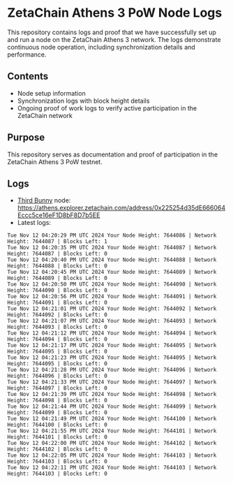 # ZetaChain Athens 3 PoW Node Logs
This repository contains logs and proof that we have successfully set up and run a node on the ZetaChain Athens 3 network. The logs demonstrate continuous node operation, including synchronization details and performance.

## Contents
- Node setup information
- Synchronization logs with block height details
- Ongoing proof of work logs to verify active participation in the ZetaChain network

## Purpose
This repository serves as documentation and proof of participation in the ZetaChain Athens 3 PoW testnet.

## Logs

- [Third Bunny](https://thirdbunny.xyz/) node: https://athens.explorer.zetachain.com/address/0x225254d35dE666064Eccc5ce16eF1D8bF8D7b5EE
- Latest logs:
```
Tue Nov 12 04:20:29 PM UTC 2024 Your Node Height: 7644086 | Network Height: 7644087 | Blocks Left: 1
Tue Nov 12 04:20:35 PM UTC 2024 Your Node Height: 7644087 | Network Height: 7644087 | Blocks Left: 0
Tue Nov 12 04:20:40 PM UTC 2024 Your Node Height: 7644088 | Network Height: 7644088 | Blocks Left: 0
Tue Nov 12 04:20:45 PM UTC 2024 Your Node Height: 7644089 | Network Height: 7644089 | Blocks Left: 0
Tue Nov 12 04:20:50 PM UTC 2024 Your Node Height: 7644090 | Network Height: 7644090 | Blocks Left: 0
Tue Nov 12 04:20:56 PM UTC 2024 Your Node Height: 7644091 | Network Height: 7644091 | Blocks Left: 0
Tue Nov 12 04:21:01 PM UTC 2024 Your Node Height: 7644092 | Network Height: 7644092 | Blocks Left: 0
Tue Nov 12 04:21:07 PM UTC 2024 Your Node Height: 7644093 | Network Height: 7644093 | Blocks Left: 0
Tue Nov 12 04:21:12 PM UTC 2024 Your Node Height: 7644094 | Network Height: 7644094 | Blocks Left: 0
Tue Nov 12 04:21:17 PM UTC 2024 Your Node Height: 7644095 | Network Height: 7644095 | Blocks Left: 0
Tue Nov 12 04:21:23 PM UTC 2024 Your Node Height: 7644095 | Network Height: 7644095 | Blocks Left: 0
Tue Nov 12 04:21:28 PM UTC 2024 Your Node Height: 7644096 | Network Height: 7644096 | Blocks Left: 0
Tue Nov 12 04:21:33 PM UTC 2024 Your Node Height: 7644097 | Network Height: 7644097 | Blocks Left: 0
Tue Nov 12 04:21:39 PM UTC 2024 Your Node Height: 7644098 | Network Height: 7644098 | Blocks Left: 0
Tue Nov 12 04:21:44 PM UTC 2024 Your Node Height: 7644099 | Network Height: 7644099 | Blocks Left: 0
Tue Nov 12 04:21:49 PM UTC 2024 Your Node Height: 7644100 | Network Height: 7644100 | Blocks Left: 0
Tue Nov 12 04:21:55 PM UTC 2024 Your Node Height: 7644101 | Network Height: 7644101 | Blocks Left: 0
Tue Nov 12 04:22:00 PM UTC 2024 Your Node Height: 7644102 | Network Height: 7644102 | Blocks Left: 0
Tue Nov 12 04:22:05 PM UTC 2024 Your Node Height: 7644103 | Network Height: 7644103 | Blocks Left: 0
Tue Nov 12 04:22:11 PM UTC 2024 Your Node Height: 7644103 | Network Height: 7644103 | Blocks Left: 0
```
